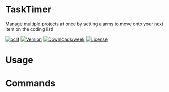 TaskTimer
=========

Manage multiple projects at once by setting alarms to move onto your next item on the coding list!

[![oclif](https://img.shields.io/badge/cli-oclif-brightgreen.svg)](https://oclif.io)
[![Version](https://img.shields.io/npm/v/TaskTimer.svg)](https://npmjs.org/package/TaskTimer)
[![Downloads/week](https://img.shields.io/npm/dw/TaskTimer.svg)](https://npmjs.org/package/TaskTimer)
[![License](https://img.shields.io/npm/l/TaskTimer.svg)](https://github.com/awstin17/task-timer/blob/master/package.json)

<!-- toc -->
# Usage
<!-- usage -->
# Commands
<!-- commands -->
